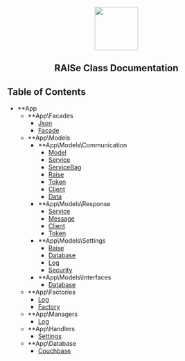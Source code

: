 <p align="center">
  <img src="http://imgur.com/iQU8c9L.png" width="100px"/>
</p>

<p align="center">
  <h2 align="center">RAISe Class Documentation</h2>
</p>

Table of Contents
-----------------

* **App
    * **App\Facades
        * [Json](App-Facades-Json.md)
        * [Facade](App-Facades-Facade.md)
    * **App\Models
        * **App\Models\Communication
            * [Model](App-Models-Communication-Model.md)
            * [Service](App-Models-Communication-Service.md)
            * [ServiceBag](App-Models-Communication-ServiceBag.md)
            * [Raise](App-Models-Communication-Raise.md)
            * [Token](App-Models-Communication-Token.md)
            * [Client](App-Models-Communication-Client.md)
            * [Data](App-Models-Communication-Data.md)
        * **App\Models\Response
            * [Service](App-Models-Response-Service.md)
            * [Message](App-Models-Response-Message.md)
            * [Client](App-Models-Response-Client.md)
            * [Token](App-Models-Response-Token.md)
        * **App\Models\Settings
            * [Raise](App-Models-Settings-Raise.md)
            * [Database](App-Models-Settings-Database.md)
            * [Log](App-Models-Settings-Log.md)
            * [Security](App-Models-Settings-Security.md)
        * **App\Models\Interfaces
            * [Database](App-Models-Interfaces-Database.md)
    * **App\Factories
        * [Log](App-Factories-Log.md)
        * [Factory](App-Factories-Factory.md)
    * **App\Managers
        * [Log](App-Managers-Log.md)
    * **App\Handlers
        * [Settings](App-Handlers-Settings.md)
    * **App\Database
        * [Couchbase](App-Database-Couchbase.md)

